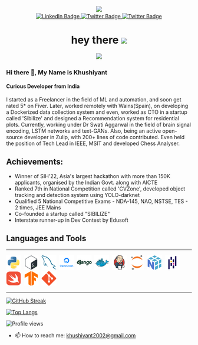 <div id="header" align="center">
  <img src="https://media.giphy.com/media/M9gbBd9nbDrOTu1Mqx/giphy.gif" width="100"/>
  
  <div id="badges">
  <a href="https://www.linkedin.com/in/khushiyant/">
    <img src="https://img.shields.io/badge/LinkedIn-blue?style=for-the-badge&logo=linkedin&logoColor=white" alt="LinkedIn Badge"/>
  </a>
  <a href="https://twitter.com/khushiyant">
    <img src="https://img.shields.io/badge/Twitter-grey?style=for-the-badge&logo=twitter&logoColor=white" alt="Twitter Badge"/>
  </a>
      <a href="https://kodein.hashnode.dev">
    <img src="https://img.shields.io/badge/Hashnode-green?style=for-the-badge&logo=hashnode&logoColor=white" alt="Twitter Badge"/>
  </a>
</div>
  
  <h1>
  hey there
  <img src="https://media.giphy.com/media/hvRJCLFzcasrR4ia7z/giphy.gif" width="30px"/>
</h1>
  
  <div align="center">
  <img src="https://mir-s3-cdn-cf.behance.net/project_modules/max_1200/06f21a161921919.63cd7887d0a70.gif" width="600"/>
</div>
  
</div>

### Hi there 👋, My Name is Khushiyant
#### Curious Developer from India


I started as a Freelancer in the field of ML and automation, and soon get rated 5* on Fiver. Later, worked remotely with Wains(Spain), on developing a Dockerized data collection system and even, worked as CTO in a startup called 'Sibilize' and designed a Recommendation system for residential plots. Currently, working under Dr Swati Aggarwal in the field of brain signal encoding, LSTM networks and text-GANs. Also, being an active open-source developer in Zulip, with 200+ lines of code contributed. Even held the position of Tech Lead in IEEE, MSIT and developed Chess Analyser.


## Achievements:
- Winner of SIH'22, Asia's largest hackathon with more than 150K applicants, organised by the Indian Govt. along with AICTE
- Ranked 7th in National Competition called 'CVZone', developed object tracking and detection system using YOLO-darknet
- Qualified 5 National Competitive Exams - NDA-145, NAO, NSTSE, TES - 2 times, JEE Mains
- Co-founded a startup called "SIBILIZE"
- Interstate runner-up in Dev Contest by Edusoft


## Languages and Tools
<hr/>
<div>
  <img src="https://github.com/devicons/devicon/blob/master/icons/python/python-original.svg" title="Python"  alt="Python" width="40" height="40"/>&nbsp;
  <img src="https://github.com/devicons/devicon/blob/master/icons/bash/bash-original.svg" title="Bash"  alt="Bash" width="40" height="40"/>&nbsp;
  <img src="https://github.com/devicons/devicon/blob/master/icons/mysql/mysql-original.svg" title="MySQL"  alt="MySQL" width="40" height="40"/>&nbsp;
  <img src="https://github.com/devicons/devicon/blob/master/icons/digitalocean/digitalocean-original-wordmark.svg" title="Digital Ocean"  alt="Digital Ocean" width="40" height="40"/>&nbsp;
   <img src="https://github.com/devicons/devicon/blob/master/icons/django/django-plain-wordmark.svg" title="Django"  alt="Django" width="40" height="40"/>&nbsp;
    <img src="https://github.com/devicons/devicon/blob/master/icons/docker/docker-original.svg" title="Docker"  alt="Docker" width="40" height="40"/>&nbsp;
   <img src="https://github.com/devicons/devicon/blob/master/icons/jenkins/jenkins-original.svg" title="Jenkins"  alt="Jenkins" width="40" height="40"/>&nbsp;
    <img src="https://github.com/devicons/devicon/blob/master/icons/jupyter/jupyter-original.svg" title="Jupyter"  alt="Jupyter" width="40" height="40"/>&nbsp;
    <img src="https://github.com/devicons/devicon/blob/master/icons/numpy/numpy-original.svg" title="Numpy"  alt="Numpy" width="40" height="40"/>&nbsp;
   <img src="https://github.com/devicons/devicon/blob/master/icons/pandas/pandas-original.svg" title="Pandas"  alt="Pandas" width="40" height="40"/>&nbsp;
   <img src="https://github.com/devicons/devicon/blob/master/icons/swift/swift-original.svg" title="Swift"  alt="Swift" width="40" height="40"/>&nbsp;
  <img src="https://github.com/devicons/devicon/blob/master/icons/tensorflow/tensorflow-original.svg" title="Tensorflow"  alt="Tensorflow" width="40" height="40"/>&nbsp;
  <img src="https://github.com/devicons/devicon/blob/master/icons/git/git-original.svg" title="Git" **alt="Git" width="40" height="40"/>&nbsp;
</div>
<hr/>

[![GitHub Streak](http://github-readme-streak-stats.herokuapp.com?user=khushiyant&mode=weekly)](https://git.io/streak-stats)

[![Top Langs](https://github-readme-stats.vercel.app/api/top-langs/?username=khushiyant&layout=compact)](https://github.com/anuraghazra/github-readme-stats)

![Profile views](https://gpvc.arturio.dev/khushiyant)  

- 📫 How to reach me: khushiyant2002@gmail.com
